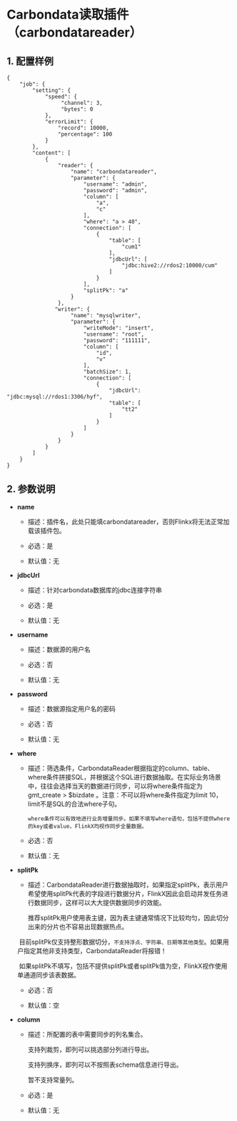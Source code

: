 # Carbondata读取插件（carbondatareader）

## 1. 配置样例

```
{
    "job": {
        "setting": {
            "speed": {
                 "channel": 3,
                 "bytes": 0
            },
            "errorLimit": {
                "record": 10000,
                "percentage": 100
            }
        },
        "content": [
            {
                "reader": {
                    "name": "carbondatareader",
                    "parameter": {
                        "username": "admin",
                        "password": "admin",
                        "column": [
                            "a",
                            "c"
                        ],
                        "where": "a > 40",
                        "connection": [
                            {
                                "table": [
                                    "cum1"
                                ],
                                "jdbcUrl": [
                                    "jdbc:hive2://rdos2:10000/cum"
                                ]
                            }
                        ],
                        "splitPk": "a"
                    }
                },
               "writer": {
                    "name": "mysqlwriter",
                    "parameter": {
                        "writeMode": "insert",
                        "username": "root",
                        "password": "111111",
                        "column": [
                            "id",
                            "v"
                        ],
                        "batchSize": 1,
                        "connection": [
                            {
                                "jdbcUrl": "jdbc:mysql://rdos1:3306/hyf",
                                "table": [
                                    "tt2"
                                ]
                            }
                        ]
                    }
                }
            }
        ]
    }
}

```

## 2. 参数说明

* **name**

 	* 描述：插件名，此处只能填carbondatareader，否则Flinkx将无法正常加载该插件包。	
	* 必选：是 <br />

	* 默认值：无 <br />

* **jdbcUrl**

	* 描述：针对carbondata数据库的jdbc连接字符串

	* 必选：是 <br />

	* 默认值：无 <br />

* **username**

	* 描述：数据源的用户名 <br />

	* 必选：否 <br />

	* 默认值：无 <br />

* **password**

	* 描述：数据源指定用户名的密码 <br />

	* 必选：否 <br />

	* 默认值：无 <br />
	
* **where**

	* 描述：筛选条件，CarbondataReader根据指定的column、table、where条件拼接SQL，并根据这个SQL进行数据抽取。在实际业务场景中，往往会选择当天的数据进行同步，可以将where条件指定为gmt_create > $bizdate 。注意：不可以将where条件指定为limit 10，limit不是SQL的合法where子句。<br />

          where条件可以有效地进行业务增量同步。如果不填写where语句，包括不提供where的key或者value，FlinkX均视作同步全量数据。

	* 必选：否 <br />

	* 默认值：无 <br />
	
* **splitPk**

	* 描述：CarbondataReader进行数据抽取时，如果指定splitPk，表示用户希望使用splitPk代表的字段进行数据分片，FlinkX因此会启动并发任务进行数据同步，这样可以大大提供数据同步的效能。

	  推荐splitPk用户使用表主键，因为表主键通常情况下比较均匀，因此切分出来的分片也不容易出现数据热点。

	  目前splitPk仅支持整形数据切分，`不支持浮点、字符串、日期等其他类型`。如果用户指定其他非支持类型，CarbondataReader将报错！

	  如果splitPk不填写，包括不提供splitPk或者splitPk值为空，FlinkX视作使用单通道同步该表数据。

	* 必选：否 <br />

	* 默认值：空 <br />



* **column**

	* 描述：所配置的表中需要同步的列名集合。
	
	  支持列裁剪，即列可以挑选部分列进行导出。

      支持列换序，即列可以不按照表schema信息进行导出。
      
      暂不支持常量列。

	* 必选：是 <br />

	* 默认值：无 <br />
	
